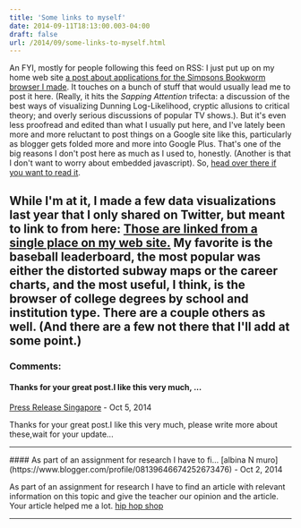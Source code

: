 ```yaml
---
title: 'Some links to myself'
date: 2014-09-11T18:13:00.003-04:00
draft: false
url: /2014/09/some-links-to-myself.html
---
```


An FYI, mostly for people following this feed on RSS: I just put up on my home web site [a post about applications for the Simpsons Bookworm browser I made](http://benschmidt.org/2014/09/11/simpsons-2/). It touches on a bunch of stuff that would usually lead me to post it here. (Really, it hits the _Sapping Attention_ trifecta: a discussion of the best ways of visualizing Dunning Log-Likelihood, cryptic allusions to critical theory; and overly serious discussions of popular TV shows.). But it's even less proofread and edited than what I usually put here, and I've lately been more and more reluctant to post things on a Google site like this, particularly as blogger gets folded more and more into Google Plus. That's one of the big reasons I don't post here as much as I used to, honestly. (Another is that I don't want to worry about embedded javascript). So, [head over there if you want to read it](http://benschmidt.org/2014/09/11/simpsons-2/).

## While I'm at it, I made a few data visualizations last year that I only shared on Twitter, but meant to link to from here: [Those are linked from a single place on my web site.](http://benschmidt.org/maps-visualizations-gallery/) My favorite is the baseball leaderboard, the most popular was either the distorted subway maps or the career charts, and the most useful, I think, is the browser of college degrees by school and institution type. There are a couple others as well. (And there are a few not there that I'll add at some point.)

### Comments:

#### Thanks for your great post.I like this very much, ...

[Press Release Singapore](http://www.pressrelease.com.sg 'noreply@blogger.com') - <time datetime="2014-10-10T11:49:14.104-04:00">Oct 5, 2014</time>

Thanks for your great post.I like this very much, please write more about these,wait for your update...

<hr />
#### As part of an assignment for research I have to fi...
[albina N muro](https://www.blogger.com/profile/08139646674252673476) - <time datetime="2014-10-14T08:19:12.359-04:00">Oct 2, 2014</time>

As part of an assignment for research I have to find an article with relevant information on this topic and give the teacher our opinion and the article. Your article helped me a lot. [hip hop shop](http://www.iced-out.biz/shop/fr/home/)

<hr />
